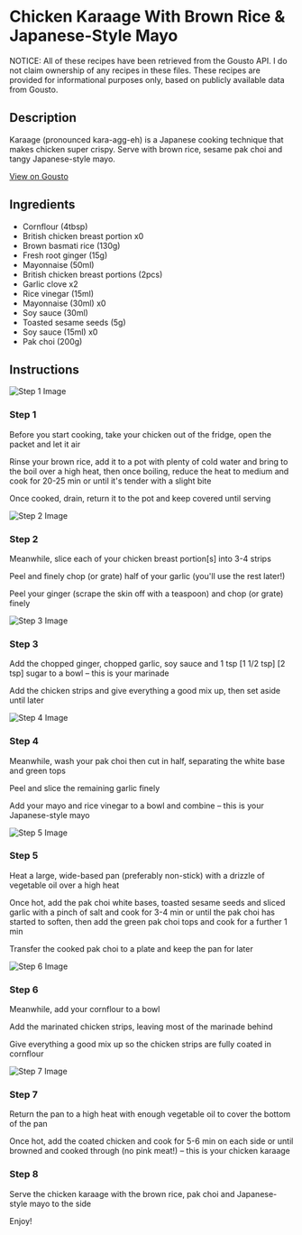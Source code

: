 # Chicken Karaage With Brown Rice & Japanese-Style Mayo

NOTICE: All of these recipes have been retrieved from the Gousto API. I do not claim ownership of any recipes in these files. These recipes are provided for informational purposes only, based on publicly available data from Gousto.

## Description

Karaage (pronounced kara-agg-eh) is a Japanese cooking technique that makes chicken super crispy. Serve with brown rice, sesame pak choi and tangy Japanese-style mayo.

[View on Gousto](https://www.gousto.co.uk/recipes/cookbook/chicken-karaage-with-black-rice)

## Ingredients

- Cornflour (4tbsp)
- British chicken breast portion x0
- Brown basmati rice (130g)
- Fresh root ginger (15g)
- Mayonnaise (50ml)
- British chicken breast portions (2pcs)
- Garlic clove x2
- Rice vinegar (15ml)
- Mayonnaise (30ml) x0
- Soy sauce (30ml)
- Toasted sesame seeds (5g)
- Soy sauce (15ml) x0
- Pak choi (200g)

## Instructions

![Step 1 Image](https://production-media.gousto.co.uk/cms/recipe-step-image/Brown-rice-in-pan-1653053519889-x200.jpg)

### Step 1

Before you start cooking, take your chicken out of the fridge, open the packet and let it air

Rinse your brown rice, add it to a pot with plenty of cold water and bring to the boil over a high heat, then once boiling, reduce the heat to medium and cook for 20-25 min or until it's tender with a slight bite

Once cooked, drain, return it to the pot and keep covered until serving

![Step 2 Image](https://production-media.gousto.co.uk/cms/recipe-step-image/839.-step-2-x200.jpg)

### Step 2

Meanwhile, slice each of your chicken breast portion[s] into 3-4 strips

Peel and finely chop (or grate) half of your garlic (you'll use the rest later!)

Peel your ginger (scrape the skin off with a teaspoon) and chop (or grate) finely

![Step 3 Image](https://production-media.gousto.co.uk/cms/recipe-step-image/839.-step-3-x200.jpg)

### Step 3

Add the chopped ginger, chopped garlic, soy sauce and 1 tsp <span class="text-purple">[1 1/2 tsp] </span><span class="text-danger">[2 tsp]</span> sugar to a bowl – this is your marinade

Add the chicken strips and give everything a good mix up, then set aside until later

![Step 4 Image](https://production-media.gousto.co.uk/cms/recipe-step-image/839.-step-4-x200.jpg)

### Step 4

Meanwhile, wash your pak choi then cut in half, separating the white base and green tops

Peel and slice the remaining garlic finely

Add your mayo and rice vinegar to a bowl and combine – this is your Japanese-style mayo

![Step 5 Image](https://production-media.gousto.co.uk/cms/recipe-step-image/839.-step-5-x200.jpg)

### Step 5

Heat a large, wide-based pan (preferably non-stick) with a drizzle of vegetable oil over a high heat

Once hot, add the pak choi white bases, toasted sesame seeds and sliced garlic with a pinch of salt and cook for 3-4 min or until the pak choi has started to soften, then add the green pak choi tops and cook for a further 1 min

Transfer the cooked pak choi to a plate and keep the pan for later

![Step 6 Image](https://production-media.gousto.co.uk/cms/recipe-step-image/839.-step-6-x200.jpg)

### Step 6

Meanwhile, add your cornflour to a bowl

Add the marinated chicken strips, leaving most of the marinade behind

Give everything a good mix up so the chicken strips are fully coated in cornflour

![Step 7 Image](https://production-media.gousto.co.uk/cms/recipe-step-image/839.-step-7-x200.jpg)

### Step 7

Return the pan to a high heat with enough vegetable oil to cover the bottom of the pan

Once hot, add the coated chicken and cook for 5-6 min on each side or until browned and cooked through (no pink meat!) – this is your chicken karaage

### Step 8

Serve the chicken karaage with the brown rice, pak choi and Japanese-style mayo to the side

Enjoy!

